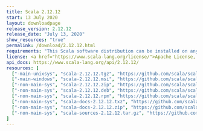 ```yaml
---
title: Scala 2.12.12
start: 13 July 2020
layout: downloadpage
release_version: 2.12.12
release_date: "July 13, 2020"
show_resources: "true"
permalink: /download/2.12.12.html
requirements: "This Scala software distribution can be installed on any Unix-like or Windows system. It requires Java, version 8 or later, which can be downloaded from <a href='https://www.java.com/'>java.com</a>."
license: <a href="https://www.scala-lang.org/license/">Apache License, Version 2.0</a>
api_docs: https://www.scala-lang.org/api/2.12.12/
resources: [
  ["-main-unixsys", "scala-2.12.12.tgz", "https://github.com/scala/scala/releases/download/v2.12.12/scala-2.12.12.tgz", "Mac OS X, Unix, Cygwin", "19.87M"],
  ["-main-windows", "scala-2.12.12.msi", "https://github.com/scala/scala/releases/download/v2.12.12/scala-2.12.12.msi", "Windows (msi installer)", "124.70M"],
  ["-non-main-sys", "scala-2.12.12.zip", "https://github.com/scala/scala/releases/download/v2.12.12/scala-2.12.12.zip", "Windows", "19.91M"],
  ["-non-main-sys", "scala-2.12.12.deb", "https://github.com/scala/scala/releases/download/v2.12.12/scala-2.12.12.deb", "Debian", "145.51M"],
  ["-non-main-sys", "scala-2.12.12.rpm", "https://github.com/scala/scala/releases/download/v2.12.12/scala-2.12.12.rpm", "RPM package", "124.99M"],
  ["-non-main-sys", "scala-docs-2.12.12.txz", "https://github.com/scala/scala/releases/download/v2.12.12/scala-docs-2.12.12.txz", "API docs", "53.28M"],
  ["-non-main-sys", "scala-docs-2.12.12.zip", "https://github.com/scala/scala/releases/download/v2.12.12/scala-docs-2.12.12.zip", "API docs", "107.95M"],
  ["-non-main-sys", "scala-sources-2.12.12.tar.gz", "https://github.com/scala/scala/archive/v2.12.12.tar.gz", "Sources", ""]
]
---
```

